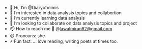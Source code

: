- 👋 Hi, I’m @Diaryofmimis
- 👀 I’m interested in data analysis topics and collabortion
- 🌱 I’m currently learning data analysis
- 💞️ I’m looking to collaborate on data analysis topics and project
- 📫 How to reach me 📧 @lawalmiran92@gmail.com
- 😄 Pronouns: she
- ⚡ Fun fact: ...  love reading, writing poets at times too.

<!---
Diaryofmimis/Diaryofmimis is a ✨ special ✨ repository because its `README.md` (this file) appears on your GitHub profile.
You can click the Preview link to take a look at your changes.
--->

